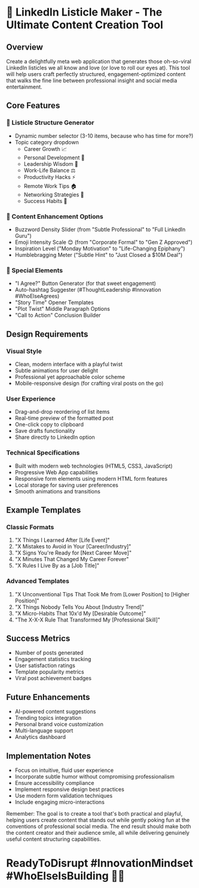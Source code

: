 # 🎯 LinkedIn Listicle Maker - The Ultimate Content Creation Tool

## Overview

Create a delightfully meta web application that generates those oh-so-viral LinkedIn listicles we all know and love (or love to roll our eyes at). This tool will help users craft perfectly structured, engagement-optimized content that walks the fine line between professional insight and social media entertainment.

## Core Features

### 📝 Listicle Structure Generator

- Dynamic number selector (3-10 items, because who has time for more?)
- Topic category dropdown
  - Career Growth 📈
  - Personal Development 🧠
  - Leadership Wisdom 👔
  - Work-Life Balance ⚖️
  - Productivity Hacks ⚡
  - Remote Work Tips 🏠
  - Networking Strategies 🤝
  - Success Habits 🌟

### 🎨 Content Enhancement Options

- Buzzword Density Slider (from "Subtle Professional" to "Full LinkedIn Guru")
- Emoji Intensity Scale 😊 (from "Corporate Formal" to "Gen Z Approved")
- Inspiration Level ("Monday Motivation" to "Life-Changing Epiphany")
- Humblebragging Meter ("Subtle Hint" to "Just Closed a $10M Deal")

### 💫 Special Elements

- "I Agree?" Button Generator (for that sweet engagement)
- Auto-hashtag Suggester (#ThoughtLeadership #Innovation #WhoElseAgrees)
- "Story Time" Opener Templates
- "Plot Twist" Middle Paragraph Options
- "Call to Action" Conclusion Builder

## Design Requirements

### Visual Style

- Clean, modern interface with a playful twist
- Subtle animations for user delight
- Professional yet approachable color scheme
- Mobile-responsive design (for crafting viral posts on the go)

### User Experience

- Drag-and-drop reordering of list items
- Real-time preview of the formatted post
- One-click copy to clipboard
- Save drafts functionality
- Share directly to LinkedIn option

### Technical Specifications

- Built with modern web technologies (HTML5, CSS3, JavaScript)
- Progressive Web App capabilities
- Responsive form elements using modern HTML form features
- Local storage for saving user preferences
- Smooth animations and transitions

## Example Templates

### Classic Formats

1. "X Things I Learned After [Life Event]"
2. "X Mistakes to Avoid in Your [Career/Industry]"
3. "X Signs You're Ready for [Next Career Move]"
4. "X Minutes That Changed My Career Forever"
5. "X Rules I Live By as a [Job Title]"

### Advanced Templates

1. "X Unconventional Tips That Took Me from [Lower Position] to [Higher Position]"
2. "X Things Nobody Tells You About [Industry Trend]"
3. "X Micro-Habits That 10x'd My [Desirable Outcome]"
4. "The X-X-X Rule That Transformed My [Professional Skill]"

## Success Metrics

- Number of posts generated
- Engagement statistics tracking
- User satisfaction ratings
- Template popularity metrics
- Viral post achievement badges

## Future Enhancements

- AI-powered content suggestions
- Trending topics integration
- Personal brand voice customization
- Multi-language support
- Analytics dashboard

## Implementation Notes

- Focus on intuitive, fluid user experience
- Incorporate subtle humor without compromising professionalism
- Ensure accessibility compliance
- Implement responsive design best practices
- Use modern form validation techniques
- Include engaging micro-interactions

Remember: The goal is to create a tool that's both practical and playful, helping users create content that stands out while gently poking fun at the conventions of professional social media. The end result should make both the content creator and their audience smile, all while delivering genuinely useful content structuring capabilities.

# ReadyToDisrupt #InnovationMindset #WhoElseIsBuilding 🚀✨
